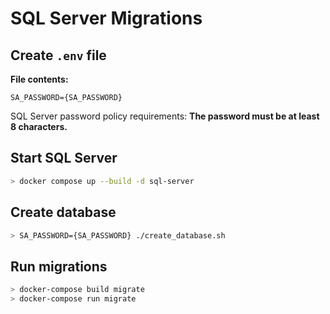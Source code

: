 # SQL Server Migrations

## Create `.env` file

**File contents:**

```text
SA_PASSWORD={SA_PASSWORD}
```

SQL Server password policy requirements: **The password must be at least 8 characters.**

## Start SQL Server

```bash
> docker compose up --build -d sql-server
```

## Create database

```bash
> SA_PASSWORD={SA_PASSWORD} ./create_database.sh
```

## Run migrations

```bash
> docker-compose build migrate
> docker-compose run migrate
```
